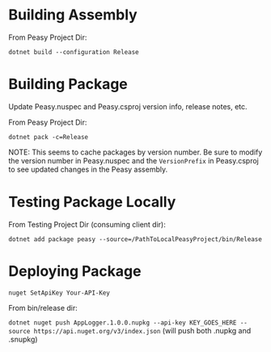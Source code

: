 # Building Assembly

From Peasy Project Dir:

`dotnet build --configuration Release`

# Building Package

Update Peasy.nuspec and Peasy.csproj version info, release notes, etc.

From Peasy Project Dir:

 `dotnet pack -c=Release`

NOTE: This seems to cache packages by version number.  Be sure to modify the version number in Peasy.nuspec and the `VersionPrefix` in Peasy.csproj to see updated changes in the Peasy assembly.

# Testing Package Locally

From Testing Project Dir (consuming client dir):

`dotnet add package peasy --source=/PathToLocalPeasyProject/bin/Release`

# Deploying Package

`nuget SetApiKey Your-API-Key`

From bin/release dir:

`dotnet nuget push AppLogger.1.0.0.nupkg --api-key KEY_GOES_HERE --source https://api.nuget.org/v3/index.json` (will push both .nupkg and .snupkg)

